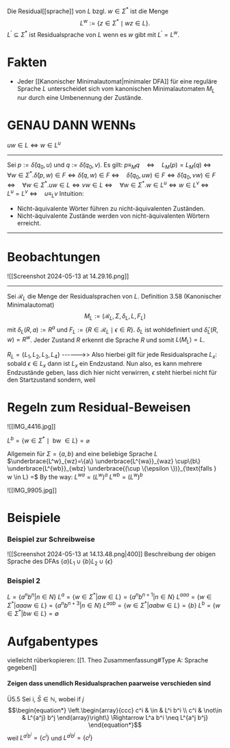 Die Residual[[sprache]] von $L$ bzgl. $w \in \Sigma^*$ ist die Menge
$$\begin{equation*}
L^w:=\left\{z \in \Sigma^* \mid w z \in L\right\} .
\end{equation*}$$
$L^{\prime} \subseteq \Sigma^*$ ist Residualsprache von $L$ wenn es $w$ gibt mit $L^{\prime}=L^w$.


# Fakten
- Jeder [[Kanonischer Minimalautomat|minimaler DFA]] für eine reguläre Sprache $L$ unterscheidet sich vom kanonischen Minimalautomaten $M_L$ nur durch eine Umbenennung der Zustände.

# GENAU DANN WENNs
$uw \in L \Leftrightarrow w \in L^u$
___
Sei $p:=\hat{\delta}\left(q_0, u\right)$ und $q:=\hat{\delta}\left(q_0, v\right)$. Es gilt:
$p \equiv_M q \quad \Leftrightarrow \quad L_M(p)=L_M(q)$
		$\Leftrightarrow \quad \forall w \in \Sigma^* . \hat{\delta}(p, w) \in F \Leftrightarrow \hat{\delta}(q, w) \in F$
		$\Leftrightarrow \quad \hat{\delta}\left(q_0, u w\right) \in F \Leftrightarrow \hat{\delta}\left(q_0, v w\right) \in F$
		$\Leftrightarrow \quad \forall w \in \Sigma^* . u w \in L \Leftrightarrow v w \in L$
		$\Leftrightarrow \quad \forall w \in \Sigma^* . w \in L^u \Leftrightarrow w \in L^v$
		$\Leftrightarrow \quad L^u=L^v$
		$\Leftrightarrow \quad u \equiv_L v$
Intuition:
- Nicht-äquivalente Wörter führen zu nicht-äquivalenten Zuständen.
- Nicht-äquivalente Zustände werden von nicht-äquivalenten Wörtern erreicht.
____

# Beobachtungen
![[Screenshot 2024-05-13 at 14.29.16.png]]
_____
Sei $\mathcal{R}_L$ die Menge der Residualsprachen von $L$.
Definition 3.58 (Kanonischer Minimalautomat)
$$\begin{equation*}
M_L:=\left(\mathcal{R}_L, \Sigma, \delta_L, L, F_L\right)
\end{equation*}$$
mit $\delta_L(R, a):=R^a$ und $F_L:=\left\{R \in \mathcal{R}_L \mid \epsilon \in R\right\}$.
$\delta_L$ ist wohldefiniert und $\hat{\delta}_L(R, w)=R^w$. Jeder Zustand $R$ erkennt die Sprache $R$ und somit $L\left(M_L\right)=L$.

$R_{L}= \{L_1,L_2,L_3,L_4\}$
------>> Also hierbei gilt für jede Residualsprache $L_x$: sobald $\epsilon \in L_x$ dann ist $L_x$ ein Endzustand.
	Nun also, es kann mehrere Endzustände geben, lass dich hier nicht verwirren, $\epsilon$ steht hierbei nicht für den Startzustand sondern, weil 


# Regeln zum Residual-Beweisen
![[IMG_4416.jpg]]

$L^b=\left\{w \in \Sigma^* \mid \text { bw } \in L\right\}=\varnothing$

Allgemein für $\Sigma=\{a, b\}$ and eine beliebige Sprache $L$
$\underbrace{L^w}_{wz}=\{a\} \underbrace{L^{wa}}_{waz} \cup\{b\} \underbrace{L^{wb}}_{wbz} \underbrace{(\cup \{\epsilon \})}_{\text{falls } w \in L} =$
By the way:
$L^{wa}= \left(L^w\right)^a$
$L^{wb}=\left(L^w\right)^b$


![[IMG_9905.jpg]]




# Beispiele
### Beispiel zur Schreibweise
![[Screenshot 2024-05-13 at 14.13.48.png|400]]
Beschreibung der obigen Sprache des DFAs
$\{a\}L_{1}\cup \{b\}L_2 \cup \{\epsilon\}$


### Beispiel 2
$L = \{a^{n}b^{n}|n \in N\}$
$L^{a}= \{w\in \Sigma^{*}| aw \in L\} = \{a^{n}b^{n+1}| n \in N\}$
$L^{aaa}= \{w\in \Sigma^{*}| aaaw \in L\} = \{a^{n}b^{n+3}| n \in N\}$
$L^{aab}= \{w\in \Sigma^{*}| aabw \in L\} = \{b\}$
$L^{b}= \{w\in \Sigma^{*}| bw \in L\} = \emptyset$




# Aufgabentypes
vielleicht rüberkopieren: [[1. Theo Zusammenfassung#Type A: Sprache gegeben]]

#### Zeigen dass unendlich Residualsprachen paarweise verschieden sind
Ü5.5
Sei i, $\bar{S} \in \mathbb{N}$, wobei if $j$
$$\begin{equation*}
\left.\begin{array}{ccc}
c^i & \in & L^i b^i \\
c^i & \not\in & L^{a^j} b^j
\end{array}\right\} \Rightarrow L^a b^i \neq L^{a^j b^j}
\end{equation*}$$
weil $L^{a^ib^i}=\{c^i\}$ und $L^{a^jb^j}=\{c^j\}$

